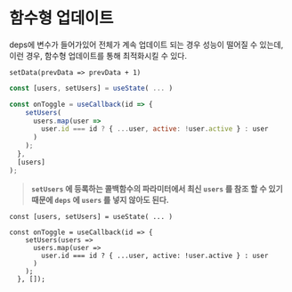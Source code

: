 # 함수형 업데이트

deps에 변수가 들어가있어 전체가 계속 업데이트 되는 경우 성능이 떨어질 수 있는데, 이런 경우, 함수형 업데이트를 통해 최적화시킬 수 있다.

```
setData(prevData => prevData + 1)
```



```jsx
const [users, setUsers] = useState( ... )

const onToggle = useCallback(id => {
    setUsers(
      users.map(user =>
        user.id === id ? { ...user, active: !user.active } : user
      )
    );
  },
  [users]
);
```



> **`setUsers` 에 등록하는 콜백함수의 파라미터에서 최신 `users` 를 참조 할 수 있기 때문에 `deps` 에 `users` 를 넣지 않아도 된다.**

```
const [users, setUsers] = useState( ... )

const onToggle = useCallback(id => {
    setUsers(users =>
      users.map(user =>
        user.id === id ? { ...user, active: !user.active } : user
      )
    );
  }, []);
```




